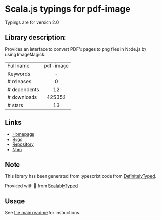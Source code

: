 
# Scala.js typings for pdf-image

Typings are for version 2.0

## Library description:
Provides an interface to convert PDF's pages to png files in Node.js by using ImageMagick.

|                    |                 |
| ------------------ | :-------------: |
| Full name          | pdf-image |
| Keywords           | - |
| # releases         | 0 |
| # dependents       | 12 |
| # downloads        | 425352 |
| # stars            | 13 |

## Links
- [Homepage](https://github.com/mooz/node-pdf-image#readme)
- [Bugs](https://github.com/mooz/node-pdf-image/issues)
- [Repository](https://github.com/mooz/node-pdf-image)
- [Npm](https://www.npmjs.com/package/pdf-image)
    


## Note
This library has been generated from typescript code from [DefinitelyTyped](https://definitelytyped.org).

Provided with :purple_heart: from [ScalablyTyped](https://github.com/oyvindberg/ScalablyTyped)

## Usage
See [the main readme](../../readme.md) for instructions.


